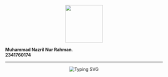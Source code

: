 <p align="center">
  <img src="https://media.giphy.com/media/hvRJCLFzcasrR4ia7z/giphy.gif" width="120px">
</p>

 **Muhammad Nazril Nur Rahman**.  
 **2341760174**

---

<p align="center">
  <img src="https://readme-typing-svg.demolab.com?font=Fira+Code&pause=1000&color=00BFFF&center=true&width=600&lines=Halo%2C+Saya+Nazril!;Mahasiswa+Teknologi+Informasi;Suka+ngoding+%26+belajar+hal+baru;Let's+Connect+%F0%9F%91%8B" alt="Typing SVG" />
</p>
